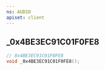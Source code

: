 ```yaml
---
ns: AUDIO
apiset: client
---
```

## _0x4BE3EC91C01F0FE8

```c
// 0x4BE3EC91C01F0FE8
void _0x4BE3EC91C01F0FE8();
```





